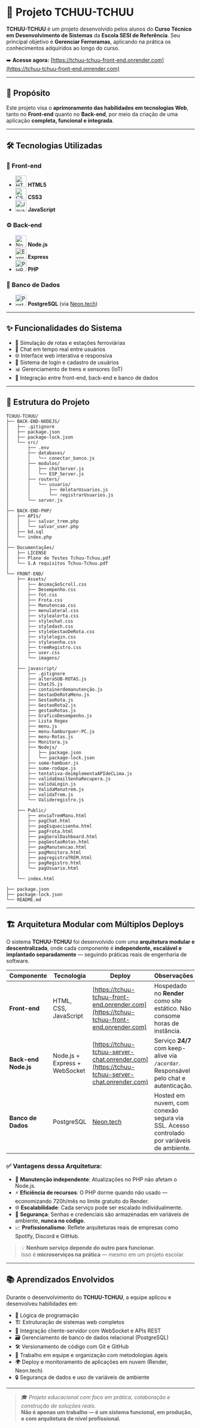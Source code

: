 # 🚆 Projeto TCHUU-TCHUU

**TCHUU-TCHUU** é um projeto desenvolvido pelos alunos do **Curso Técnico em Desenvolvimento de Sistemas** da **Escola SESI de Referência**. Seu principal objetivo é **Gerenciar Ferroramas**, aplicando na prática os conhecimentos adquiridos ao longo do curso.

➡️ **Acesse agora:** [https://tchuu-tchuu-front-end.onrender.com](https://tchuu-tchuu-front-end.onrender.com)

---

## 🎯 Propósito

Este projeto visa o **aprimoramento das habilidades em tecnologias Web**, tanto no **Front-end** quanto no **Back-end**, por meio da criação de uma aplicação **completa, funcional e integrada**.

---

## 🛠️ Tecnologias Utilizadas

### 🎨 Front-end
- <img src="https://cdn.jsdelivr.net/gh/devicons/devicon/icons/html5/html5-original.svg" alt="HTML5" width="30"/> **HTML5**  
- <img src="https://cdn.jsdelivr.net/gh/devicons/devicon/icons/css3/css3-original.svg" alt="CSS3" width="30"/> **CSS3**  
- <img src="https://cdn.jsdelivr.net/gh/devicons/devicon/icons/javascript/javascript-original.svg" alt="JavaScript" width="30"/> **JavaScript**

### ⚙️ Back-end
- <img src="https://cdn.jsdelivr.net/gh/devicons/devicon/icons/nodejs/nodejs-original.svg" alt="Node.js" width="30"/> **Node.js**  
- <img src="https://cdn.jsdelivr.net/gh/devicons/devicon/icons/express/express-original.svg" alt="Express" width="30"/> **Express**  
- <img src="https://cdn.jsdelivr.net/gh/devicons/devicon/icons/php/php-original.svg" alt="PHP" width="30"/> **PHP**

### 💾 Banco de Dados
- <img src="https://cdn.jsdelivr.net/gh/devicons/devicon/icons/postgresql/postgresql-original.svg" alt="PostgreSQL" width="30"/> **PostgreSQL** (via [Neon.tech](https://neon.tech))

---

## ✨ Funcionalidades do Sistema

- 🚉 Simulação de rotas e estações ferroviárias  
- 💬 Chat em tempo real entre usuários  
- 🌐 Interface web interativa e responsiva  
- 🔐 Sistema de login e cadastro de usuários  
- 📊 Gerenciamento de trens e sensores (IoT)  
- 🔗 Integração entre front-end, back-end e banco de dados  

---

## 📁 Estrutura do Projeto

````
TCHUU-TCHUU/
├── BACK-END-NODEJS/                  
│   ├── .gitignore
│   ├── package.json
│   ├── package-lock.json
│   └── src/
│       ├── .env
│       ├── databases/
│       │   └── conectar_banco.js
│       ├── modulos/
│       │   ├── chatServer.js
│       │   └── ESP_Server.js
│       ├── routers/
│       │   └── usuario/
│       │       ├── deletarUsuarios.js
│       │       └── registrarUsuarios.js
│       └── server.js
│
├── BACK-END-PHP/                     
│   ├── APIs/
│   │   ├── salvar_trem.php
│   │   └── salvar_user.php
│   ├── bd.sql
│   └── index.php
│
├── Documentações/                   
│   ├── LICENSE
│   ├── Plano de Testes Tchuu-Tchuu.pdf
│   └── S.A requisitos Tchuu-Tchuu.pdf
│
└── FRONT-END/                       
    ├── Assets/                      
    │   ├── AnimaçãoScroll.css       
    │   ├── Desempenho.css           
    │   ├── fot.css                  
    │   ├── Frota.css                
    │   ├── Manutencao.css           
    │   ├── menulateral.css          
    │   ├── stylealerta.css          
    │   ├── stylechat.css            
    │   ├── styledash.css            
    │   ├── styleGestaoDeRota.css    
    │   ├── stylelogin.css           
    │   ├── stylesenha.css           
    │   ├── tremRegistro.css         
    │   ├── user.css                 
    │   └── imagens/
    │
    ├── javascript/                  
    │   ├── .gitignore
    │   ├── alteraSUB-ROTAS.js       
    │   ├── ChatJS.js                
    │   ├── containerdemanutenção.js 
    │   ├── GestaoDeRotaMenu.js      
    │   ├── GestaoRota.js            
    │   ├── GestaoRota2.js           
    │   ├── gestaoRotas.js           
    │   ├── GraficoDesempenho.js     
    │   ├── Lista Regex              
    │   ├── menu.js                  
    │   ├── menu-hamburguer-PC.js    
    │   ├── menu-Rotas.js            
    │   ├── Monitora.js              
    │   ├── Nodejs/                  
    │   │   ├── package.json
    │   │   └── package-lock.json
    │   ├── some-hambuer.js          
    │   ├── sume-rodape.js           
    │   ├── tentativa-deimplementaAPIdeCLima.js 
    │   ├── validaEmailSenhaRecupera.js 
    │   ├── validaLogin.js           
    │   ├── ValidaManutrem.js        
    │   ├── validaTrem.js            
    │   └── Valideregistro.js        
    │
    ├── Public/                    
    │   ├── enviaTremManu.html       
    │   ├── pagChat.html             
    │   ├── pagEsquecisenha.html     
    │   ├── pagFrota.html            
    │   ├── pagGeralDashboard.html   
    │   ├── pagGestaoRotas.html      
    │   ├── pagManutencao.html       
    │   ├── pagMonitora.html         
    │   ├── pagregistraTREM.html     
    │   ├── pagRegistro.html         
    │   └── pagUsuario.html          
    │
    └── index.html                   

├── package.json                     
├── package-lock.json
└── README.md                        

````


---

## 🏗️ Arquitetura Modular com Múltiplos Deploys

O sistema **TCHUU-TCHUU** foi desenvolvido com uma **arquitetura modular e descentralizada**, onde cada componente é **independente, escalável e implantado separadamente** — seguindo práticas reais de engenharia de software.

| Componente | Tecnologia | Deploy | Observações |
|-----------|------------|--------|-------------|
| **Front-end** | HTML, CSS, JavaScript | [https://tchuu-tchuu-front-end.onrender.com](https://tchuu-tchuu-front-end.onrender.com) | Hospedado no **Render** como site estático. Não consome horas de instância. |
| **Back-end Node.js** | Node.js + Express + WebSocket | [https://tchuu-tchuu-server-chat.onrender.com](https://tchuu-tchuu-server-chat.onrender.com) | Serviço **24/7** com keep-alive via `/acordar`. Responsável pelo chat e autenticação. |
| **Banco de Dados** | PostgreSQL | [Neon.tech](https://neon.tech) | Hosted em nuvem, com conexão segura via SSL. Acesso controlado por variáveis de ambiente. |

### ✅ Vantagens dessa Arquitetura:
- 🔧 **Manutenção independente**: Atualizações no PHP não afetam o Node.js.
- ⚡ **Eficiência de recursos**: O PHP dorme quando não usado — economizando 720h/mês no limite gratuito do Render.
- 🌐 **Escalabilidade**: Cada serviço pode ser escalado individualmente.
- 🔐 **Segurança**: Senhas e credenciais são armazenadas em variáveis de ambiente, **nunca no código**.
- 📈 **Profissionalismo**: Reflete arquiteturas reais de empresas como Spotify, Discord e GitHub.

> 💡 **Nenhum serviço depende do outro para funcionar.**  
> Isso é **microserviços na prática** — mesmo em um projeto escolar.

---

## 📚 Aprendizados Envolvidos

Durante o desenvolvimento do **TCHUU-TCHUU**, a equipe aplicou e desenvolveu habilidades em:

- 🧠 Lógica de programação  
- 🏗️ Estruturação de sistemas web completos  
- 🔄 Integração cliente-servidor com WebSocket e APIs REST  
- 🗃️ Gerenciamento de banco de dados relacional (PostgreSQL)  
- 🛠️ Versionamento de código com Git e GitHub  
- 🤝 Trabalho em equipe e organização com metodologias ágeis  
- 🌍 Deploy e monitoramento de aplicações em nuvem (Render, Neon.tech)  
- 🔒 Segurança de dados e uso de variáveis de ambiente  

---

> 🎓 *Projeto educacional com foco em prática, colaboração e construção de soluções reais.*  
> **Não é apenas um trabalho — é um sistema funcional, em produção, e com arquitetura de nível profissional.**
```

